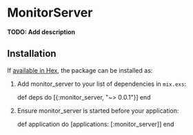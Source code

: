 # MonitorServer

**TODO: Add description**

## Installation

If [available in Hex](https://hex.pm/docs/publish), the package can be installed as:

  1. Add monitor_server to your list of dependencies in `mix.exs`:

        def deps do
          [{:monitor_server, "~> 0.0.1"}]
        end

  2. Ensure monitor_server is started before your application:

        def application do
          [applications: [:monitor_server]]
        end

